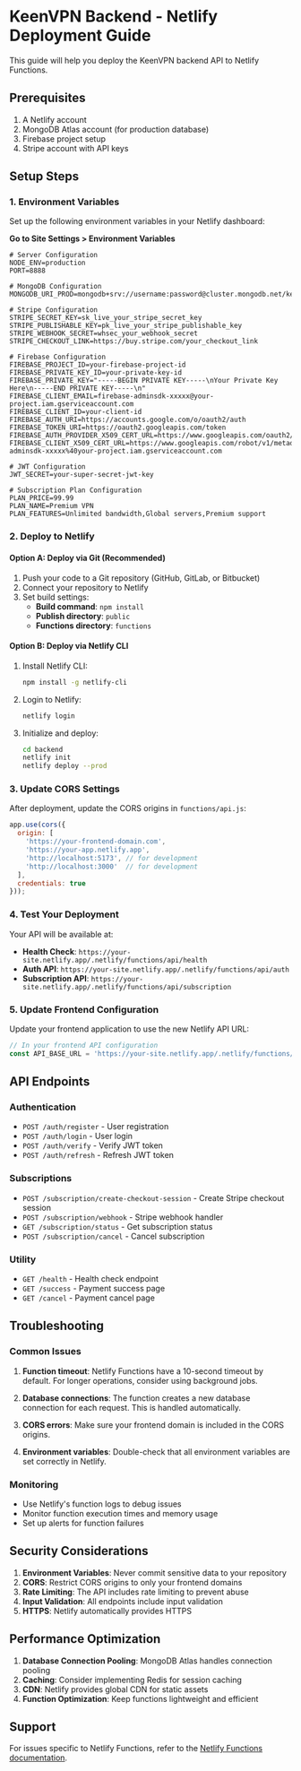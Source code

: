 # KeenVPN Backend - Netlify Deployment Guide

This guide will help you deploy the KeenVPN backend API to Netlify Functions.

## Prerequisites

1. A Netlify account
2. MongoDB Atlas account (for production database)
3. Firebase project setup
4. Stripe account with API keys

## Setup Steps

### 1. Environment Variables

Set up the following environment variables in your Netlify dashboard:

**Go to Site Settings > Environment Variables**

```
# Server Configuration
NODE_ENV=production
PORT=8888

# MongoDB Configuration
MONGODB_URI_PROD=mongodb+srv://username:password@cluster.mongodb.net/keenvpn

# Stripe Configuration
STRIPE_SECRET_KEY=sk_live_your_stripe_secret_key
STRIPE_PUBLISHABLE_KEY=pk_live_your_stripe_publishable_key
STRIPE_WEBHOOK_SECRET=whsec_your_webhook_secret
STRIPE_CHECKOUT_LINK=https://buy.stripe.com/your_checkout_link

# Firebase Configuration
FIREBASE_PROJECT_ID=your-firebase-project-id
FIREBASE_PRIVATE_KEY_ID=your-private-key-id
FIREBASE_PRIVATE_KEY="-----BEGIN PRIVATE KEY-----\nYour Private Key Here\n-----END PRIVATE KEY-----\n"
FIREBASE_CLIENT_EMAIL=firebase-adminsdk-xxxxx@your-project.iam.gserviceaccount.com
FIREBASE_CLIENT_ID=your-client-id
FIREBASE_AUTH_URI=https://accounts.google.com/o/oauth2/auth
FIREBASE_TOKEN_URI=https://oauth2.googleapis.com/token
FIREBASE_AUTH_PROVIDER_X509_CERT_URL=https://www.googleapis.com/oauth2/v1/certs
FIREBASE_CLIENT_X509_CERT_URL=https://www.googleapis.com/robot/v1/metadata/x509/firebase-adminsdk-xxxxx%40your-project.iam.gserviceaccount.com

# JWT Configuration
JWT_SECRET=your-super-secret-jwt-key

# Subscription Plan Configuration
PLAN_PRICE=99.99
PLAN_NAME=Premium VPN
PLAN_FEATURES=Unlimited bandwidth,Global servers,Premium support
```

### 2. Deploy to Netlify

#### Option A: Deploy via Git (Recommended)

1. Push your code to a Git repository (GitHub, GitLab, or Bitbucket)
2. Connect your repository to Netlify
3. Set build settings:
   - **Build command**: `npm install`
   - **Publish directory**: `public`
   - **Functions directory**: `functions`

#### Option B: Deploy via Netlify CLI

1. Install Netlify CLI:
   ```bash
   npm install -g netlify-cli
   ```

2. Login to Netlify:
   ```bash
   netlify login
   ```

3. Initialize and deploy:
   ```bash
   cd backend
   netlify init
   netlify deploy --prod
   ```

### 3. Update CORS Settings

After deployment, update the CORS origins in `functions/api.js`:

```javascript
app.use(cors({
  origin: [
    'https://your-frontend-domain.com',
    'https://your-app.netlify.app',
    'http://localhost:5173', // for development
    'http://localhost:3000'  // for development
  ],
  credentials: true
}));
```

### 4. Test Your Deployment

Your API will be available at:
- **Health Check**: `https://your-site.netlify.app/.netlify/functions/api/health`
- **Auth API**: `https://your-site.netlify.app/.netlify/functions/api/auth`
- **Subscription API**: `https://your-site.netlify.app/.netlify/functions/api/subscription`

### 5. Update Frontend Configuration

Update your frontend application to use the new Netlify API URL:

```javascript
// In your frontend API configuration
const API_BASE_URL = 'https://your-site.netlify.app/.netlify/functions/api';
```

## API Endpoints

### Authentication
- `POST /auth/register` - User registration
- `POST /auth/login` - User login
- `POST /auth/verify` - Verify JWT token
- `POST /auth/refresh` - Refresh JWT token

### Subscriptions
- `POST /subscription/create-checkout-session` - Create Stripe checkout session
- `POST /subscription/webhook` - Stripe webhook handler
- `GET /subscription/status` - Get subscription status
- `POST /subscription/cancel` - Cancel subscription

### Utility
- `GET /health` - Health check endpoint
- `GET /success` - Payment success page
- `GET /cancel` - Payment cancel page

## Troubleshooting

### Common Issues

1. **Function timeout**: Netlify Functions have a 10-second timeout by default. For longer operations, consider using background jobs.

2. **Database connections**: The function creates a new database connection for each request. This is handled automatically.

3. **CORS errors**: Make sure your frontend domain is included in the CORS origins.

4. **Environment variables**: Double-check that all environment variables are set correctly in Netlify.

### Monitoring

- Use Netlify's function logs to debug issues
- Monitor function execution times and memory usage
- Set up alerts for function failures

## Security Considerations

1. **Environment Variables**: Never commit sensitive data to your repository
2. **CORS**: Restrict CORS origins to only your frontend domains
3. **Rate Limiting**: The API includes rate limiting to prevent abuse
4. **Input Validation**: All endpoints include input validation
5. **HTTPS**: Netlify automatically provides HTTPS

## Performance Optimization

1. **Database Connection Pooling**: MongoDB Atlas handles connection pooling
2. **Caching**: Consider implementing Redis for session caching
3. **CDN**: Netlify provides global CDN for static assets
4. **Function Optimization**: Keep functions lightweight and efficient

## Support

For issues specific to Netlify Functions, refer to the [Netlify Functions documentation](https://docs.netlify.com/functions/overview/). 